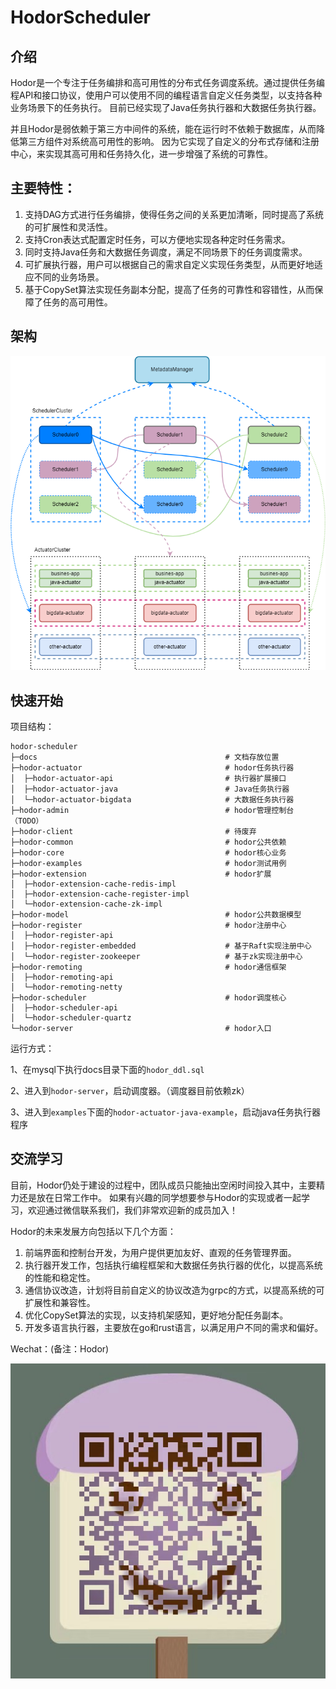 #  HodorScheduler
## 介绍

Hodor是一个专注于任务编排和高可用性的分布式任务调度系统。通过提供任务编程API和接口协议，使用户可以使用不同的编程语言自定义任务类型，以支持各种业务场景下的任务执行。
目前已经实现了Java任务执行器和大数据任务执行器。

并且Hodor是弱依赖于第三方中间件的系统，能在运行时不依赖于数据库，从而降低第三方组件对系统高可用性的影响。
因为它实现了自定义的分布式存储和注册中心，来实现其高可用和任务持久化，进一步增强了系统的可靠性。

## 主要特性：
1. 支持DAG方式进行任务编排，使得任务之间的关系更加清晰，同时提高了系统的可扩展性和灵活性。
2. 支持Cron表达式配置定时任务，可以方便地实现各种定时任务需求。
3. 同时支持Java任务和大数据任务调度，满足不同场景下的任务调度需求。
4. 可扩展执行器，用户可以根据自己的需求自定义实现任务类型，从而更好地适应不同的业务场景。
5. 基于CopySet算法实现任务副本分配，提高了任务的可靠性和容错性，从而保障了任务的高可用性。

## 架构

![hodor架构设计图](docs/assets/img/hodor%E6%9E%B6%E6%9E%84%E8%AE%BE%E8%AE%A1%E5%9B%BE.png)

## 快速开始

项目结构：

```
hodor-scheduler
├─docs                                          # 文档存放位置
├─hodor-actuator                                # hodor任务执行器
│  ├─hodor-actuator-api                         # 执行器扩展接口
│  ├─hodor-actuator-java                        # Java任务执行器
│  └─hodor-actuator-bigdata                     # 大数据任务执行器   
├─hodor-admin                                   # hodor管理控制台（TODO）
├─hodor-client                                  # 待废弃
├─hodor-common                                  # hodor公共依赖
├─hodor-core                                    # hodor核心业务
├─hodor-examples                                # hodor测试用例
├─hodor-extension                               # hodor扩展
│  ├─hodor-extension-cache-redis-impl
│  ├─hodor-extension-cache-register-impl
│  └─hodor-extension-cache-zk-impl
├─hodor-model                                   # hodor公共数据模型
├─hodor-register                                # hodor注册中心
│  ├─hodor-register-api
│  ├─hodor-register-embedded                    # 基于Raft实现注册中心
│  └─hodor-register-zookeeper                   # 基于zk实现注册中心
├─hodor-remoting                                # hodor通信框架
│  ├─hodor-remoting-api
│  └─hodor-remoting-netty
├─hodor-scheduler                               # hodor调度核心
│  ├─hodor-scheduler-api
│  └─hodor-scheduler-quartz
└─hodor-server                                  # hodor入口

```

运行方式：

1、在mysql下执行docs目录下面的`hodor_ddl.sql`

2、进入到`hodor-server`，启动调度器。（调度器目前依赖zk）

3、进入到`examples`下面的`hodor-actuator-java-example`，启动java任务执行器程序

## 交流学习

目前，Hodor仍处于建设的过程中，团队成员只能抽出空闲时间投入其中，主要精力还是放在日常工作中。
如果有兴趣的同学想要参与Hodor的实现或者一起学习，欢迎通过微信联系我们，我们非常欢迎新的成员加入！

Hodor的未来发展方向包括以下几个方面：
1. 前端界面和控制台开发，为用户提供更加友好、直观的任务管理界面。
2. 执行器开发工作，包括执行编程框架和大数据任务执行器的优化，以提高系统的性能和稳定性。
3. 通信协议改造，计划将目前自定义的协议改造为grpc的方式，以提高系统的可扩展性和兼容性。
4. 优化CopySet算法的实现，以支持机架感知，更好地分配任务副本。
5. 开发多语言执行器，主要放在go和rust语言，以满足用户不同的需求和偏好。

Wechat：(备注：Hodor)

![image-20220529141555032](docs/assets/img/wechat.png)



